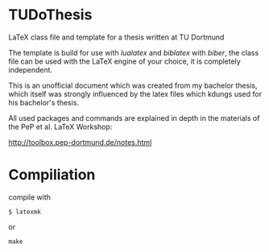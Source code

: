 # TUDoThesis


LaTeX class file and template for a thesis written at TU Dortmund

The template is build for use with _lualatex_ and _biblatex_ with _biber_,
the class file can be used with the LaTeX engine of your choice, it is completely independent.

This is an unofficial document which was created from my bachelor thesis, which itself
was strongly influenced by the latex files which kdungs used for his bachelor's thesis.

All used packages and commands are explained
in depth in the materials of the PeP et al. LaTeX Workshop:

http://toolbox.pep-dortmund.de/notes.html


# Compiliation

compile with 
```
$ latexmk
```

or 
```
make
```
